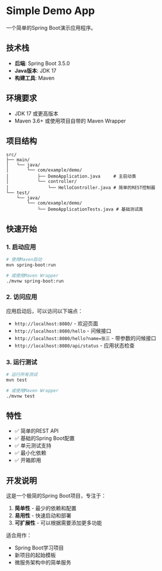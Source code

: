 # Simple Demo App

一个简单的Spring Boot演示应用程序。

## 技术栈

- **后端**: Spring Boot 3.5.0
- **Java版本**: JDK 17
- **构建工具**: Maven

## 环境要求

- JDK 17 或更高版本
- Maven 3.6+ 或使用项目自带的 Maven Wrapper

## 项目结构

```
src/
├── main/
│   └── java/
│       └── com/example/demo/
│           ├── DemoApplication.java     # 主启动类
│           └── controller/
│               └── HelloController.java # 简单的REST控制器
└── test/
    └── java/
        └── com/example/demo/
            └── DemoApplicationTests.java # 基础测试类
```

## 快速开始

### 1. 启动应用

```bash
# 使用Maven启动
mvn spring-boot:run

# 或使用Maven Wrapper
./mvnw spring-boot:run
```

### 2. 访问应用

应用启动后，可以访问以下端点：

- `http://localhost:8080/` - 欢迎页面
- `http://localhost:8080/hello` - 问候接口
- `http://localhost:8080/hello?name=张三` - 带参数的问候接口
- `http://localhost:8080/api/status` - 应用状态检查

### 3. 运行测试

```bash
# 运行所有测试
mvn test

# 或使用Maven Wrapper
./mvnw test
```

## 特性

- ✅ 简单的REST API
- ✅ 基础的Spring Boot配置
- ✅ 单元测试支持
- ✅ 最小化依赖
- ✅ 开箱即用

## 开发说明

这是一个极简的Spring Boot项目，专注于：

1. **简单性** - 最少的依赖和配置
2. **易用性** - 快速启动和部署
3. **可扩展性** - 可以根据需要添加更多功能

适合用作：
- Spring Boot学习项目
- 新项目的起始模板
- 微服务架构中的简单服务